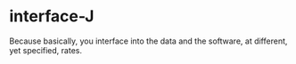 # interface-J

Because basically, you interface into the data and the software,  at different, yet specified, rates.

